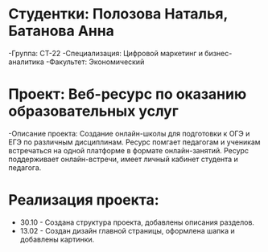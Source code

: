 # Студентки: Полозова Наталья, Батанова Анна
-Группа: СТ-22
-Специализация: Цифровой маркетинг и бизнес-аналитика
-Факультет: Экономический
# Проект: Веб-ресурс по оказанию образовательных услуг
-Описание проекта: Создание онлайн-школы для подготовки к ОГЭ и ЕГЭ по различным дисциплинам. Ресурс помгает педагогам и ученикам встречаться на одной платформе в формате онлайн-занятий. Ресурс поддерживает онлайн-встречи, имеет личный кабинет студента и педагога.
# Реализация проекта:
- 30.10 - Создана структура проекта, добавлены описания разделов.
- 13.02 - Создан дизайн главной страницы, оформлена шапка и добавлены картинки.